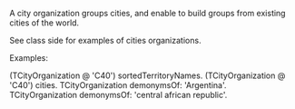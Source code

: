 A city organization groups cities, and enable to build groups from existing cities of the world. 

See class side for examples of cities organizations.

Examples:

(TCityOrganization @ 'C40') sortedTerritoryNames.
(TCityOrganization @ 'C40') cities.
TCityOrganization demonymsOf: 'Argentina'.
TCityOrganization demonymsOf: 'central african republic'.